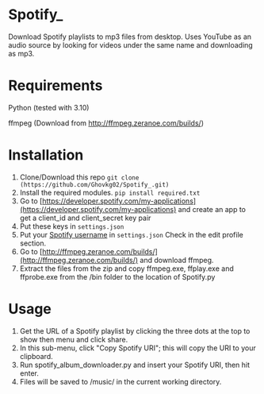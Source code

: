 # Spotify_

Download Spotify playlists to mp3 files from desktop.
Uses YouTube as an audio source by looking for videos under the same name and downloading as mp3.

# Requirements 
Python (tested with 3.10)

ffmpeg (Download from http://ffmpeg.zeranoe.com/builds/)

# Installation
1. Clone/Download this repo `git clone (https://github.com/Ghovkg02/Spotify_.git)`
2. Install the required modules. `pip install required.txt`
3. Go to [https://developer.spotify.com/my-applications](https://developer.spotify.com/my-applications) and create an app to get a client_id and client_secret key pair
4. Put these keys in `settings.json`
5. Put your [Spotify username](https://www.spotify.com/us/account/overview/) in `settings.json`
   Check in the edit profile section.
6. Go to [http://ffmpeg.zeranoe.com/builds/](http://ffmpeg.zeranoe.com/builds/) and download ffmpeg.
7. Extract the files from the zip and copy ffmpeg.exe, ffplay.exe and ffprobe.exe from the /bin folder to the location of Spotify.py

# Usage
1. Get the URL of a Spotify playlist by clicking the three dots at the top to show then menu and click share.
2. In this sub-menu, click "Copy Spotify URI"; this will copy the URI to your clipboard.
3. Run spotify_album_downloader.py and insert your Spotify URI, then hit enter.
4. Files will be saved to /music/ in the current working directory.

